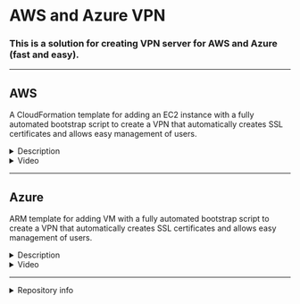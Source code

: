 # AWS and Azure VPN

### This is a solution for creating VPN server for AWS and Azure (fast and easy).

---
## AWS

A CloudFormation template for adding an EC2 instance with a fully automated bootstrap script to create a VPN that automatically creates SSL certificates and allows easy management of users.


<details><summary> Description</summary>
<p>

##### Resources created:
- CloudFormation template
  - Ec2 instance 
  - Vpc Selection
  - Subnet selection
  - Security group
  - IAM Profile
  - Role 
  - Policy
  - S3 Bucket
  - SES
  - FlowLog 
  - ENI 
  - EIP 
- VPN bootstrap script for installing and running OpenVPN 

![SCR-20230704-jajh](https://github.com/valconsee/VPN/assets/114985182/5242034b-94bf-4f55-87be-ae89b665af3a)

---

#### Running CloudFormation template

1. Log in to the AWS account
2. Open CloudFormation and create a stack with new resources
3. Load the template and fill in the parameters
4. Connect to the EC2 instance and use scripts to manage users.
- The bootstrap script can run for up to 30 minutes because of the key encryption process.

Navigate to the /root folder and use:
- Create user:
```Bash
./create_vpn_user firstname-lastname
```
- Remove user:
```Bash
./revoke_vpn_user firstname-lastname
```
- Fix network issues:
```Bash
./repair-net
```
- Check who is connected to the VPN
```Bash
cat /var/log/openvpn/openvpn-status.log | sed '/ROUTING/q' | head -n -1
```
- Check out the list of created users
```Bash
ll /root/pki/issued/
```
5. After the user is created send the one-time link to the user

![vpn_user](https://user-images.githubusercontent.com/114985182/205260315-e6a0e8bc-d8aa-4e4a-871e-515950048ce1.png)

![file_io](https://user-images.githubusercontent.com/114985182/205260343-087d725c-6448-475d-97e1-278543676ab2.png)

### Create OpenVPN users through a list

To streamline and simplify the process of creating a larger number of users requiring access, you can utilize a GitHub Action found in the repository. One prerequisite for its usage is that during the deployment of the CloudFormation template, you have provided a verified email address for SES.

Here's a step-by-step guide:

1. Create a new private repository and add secrets for actions to establish a connection with AWS.

2. Create an action to synchronize the user list with OpenVPN.

3. Generate a new user list in the email address format, with each user listed on a separate line. Save the file as:

   ./users/vpn_user_list
   ```Bash
   mail1@example.com
   mail2@example.com
   mail3@example.com
   ```


4. Once the changes are pushed to GitHub, your OpenVPN will create new users and send them an email containing the configuration file. Please note that the configuration file will expire within 24 hours of receiving the email.

By following these steps, you can efficiently generate OpenVPN users and automate the process using GitHub Actions.


</p>
</details>

<details><summary> Video </summary>

https://user-images.githubusercontent.com/114985182/205624165-ba77b327-11bd-40ed-a912-92f6dcecf084.mp4

</details>

---

## Azure

ARM template for adding VM with a fully automated bootstrap script to create a VPN that automatically creates SSL certificates and allows easy management of users.

<details><summary> Description</summary>
<p>

### Resources creation for VPN:
- Resource group
- Virtual network
- Network Interface
- Network security group
- Virtual machine
- Public IP address
- Disk

![Pasted image 20221121004547](https://user-images.githubusercontent.com/114985182/205259764-1d4098b4-e250-49fd-a03e-f9d7ebaef954.png)

---

#### Running ARM temp from Azure CLI

1. Log in to Azure
   ```Bash
   az login
   ```

2. Set the right subscription
   ```Bash
   az account set --subscription "your subscription id"
   ```

3. Create the Resource group
   ```Bash
   az account list-locations
   az group create --name "resource-group" --location "your location"
   ```

4. Deploy the ARM template
   ```Bash
   az group deployment create --name "name of your deployment" --resource-group "resource-group" --template-file "./azuredeploy.json"
   ```

5. In Azure CLI fill in "Linux OS Password" parameter
-   At least 12 characters
-   A mixture of both uppercase and lowercase letters
-   A mixture of letters and numbers

6. Create or remove a VPN user
Connect with SSH to the VM and use scripts to manage users.
- The bootstrap script can run for up to 30 minutes because of the key encryption process.

Navigate to the /root folder and use:
- Create user:
```Bash
./create_vpn_user firstname-lastname
```
- Remove user:
```Bash
./revoke_vpn_user firstname-lastname
```
- Fix network issues:
```Bash
./repair-net
```
- Check who is connected to the VPN
```Bash
cat /var/log/openvpn/openvpn-status.log | sed '/ROUTING/q' | head -n -1
```
- Check out the list of created users
```Bash
ll /root/pki/issued/
```
7. After the user is created send the one-time link to the user

![vpn_user](https://user-images.githubusercontent.com/114985182/205260315-e6a0e8bc-d8aa-4e4a-871e-515950048ce1.png)

![file_io](https://user-images.githubusercontent.com/114985182/205260343-087d725c-6448-475d-97e1-278543676ab2.png)

</p>
</details>

<details><summary> Video </summary>

https://user-images.githubusercontent.com/114985182/205856683-904c2135-0f39-41a8-9bc5-2a493897ed84.mp4

</details>

---


<details><summary>Repository info</summary>
<p>

#### ⚠️  This is a Valcon private repository and it needs a personal access token to be cloned.  ⚠️

The maintainer for the repository: senad.dizdarevic@valcon.com
If you are cloning this repository and creating a new one make sure to change the git clone command in the user-data section of the template.

</p>
</details>
